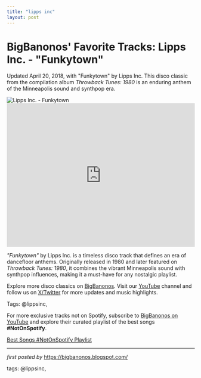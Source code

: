 ```yaml
---
title: "lipps inc"
layout: post
---
```

<!-- Post Title -->
<h1 >BigBanonos' Favorite Tracks: Lipps Inc. - "Funkytown"</h1> <!-- Introductory Text -->
<p >Updated April 20, 2018, with "Funkytown" by Lipps Inc. This disco classic from the compilation album <em>Throwback Tunes: 1980</em> is an enduring anthem of the Minneapolis sound and synthpop era.</p> <!-- Featured Image -->
<div > <img src="https://upload.wikimedia.org/wikipedia/en/0/09/Lipps-Inc.jpg" alt="Lipps Inc. - Funkytown" />
</div> <!-- YouTube Video Embed -->
<div > <iframe width="100%" height="385" src="https://www.youtube.com/embed/Z6dqIYKIBSU" title="Lipps Inc. - Funkytown (Official Audio)" frameborder="0" allow="accelerometer; autoplay; clipboard-write; encrypted-media; gyroscope; picture-in-picture; web-share" referrerpolicy="strict-origin-when-cross-origin" allowfullscreen></iframe>
</div> <!-- Song Information -->
<div > <p><em>"Funkytown"</em> by Lipps Inc. is a timeless disco track that defines an era of dancefloor anthems. Originally released in 1980 and later featured on <em>Throwback Tunes: 1980</em>, it combines the vibrant Minneapolis sound with synthpop influences, making it a must-have for any nostalgic playlist.</p>
</div> <!-- Footer Links -->
<div > <p>Explore more disco classics on <a href="https://bigbanonos.blogspot.com/" target="_blank">BigBanonos</a>. Visit our <a href="https://www.youtube.com/@BigBanonos" target="_blank">YouTube</a> channel and follow us on <a href="https://x.com/bigbanonos" target="_blank">X/Twitter</a> for more updates and music highlights.</p>
</div> <!-- Tags -->
<p >Tags: @lippsinc,</p>


<!--Subscribe and Playlist Links-->
<div>
    <p>For more exclusive tracks not on Spotify, subscribe to <a href="https://www.youtube.com/@BigBanonos" target="_blank">BigBanonos on YouTube</a> and explore their curated playlist of the best songs <strong>#NotOnSpotify</strong>.</p>
    <p><a href="https://www.youtube.com/playlist?list=PLtuNtuTatqI0kFahUCbtbfenC_ET5O_tr" target="_blank">Best Songs #NotOnSpotify Playlist<br /></a></p></div>

<hr />

<p><em>first posted by</em> <a href="https://bigbanonos.blogspot.com/" rel="noopener" target="_new">https://bigbanonos.blogspot.com/</a></p>

<p>tags: @lippsinc,</p>
